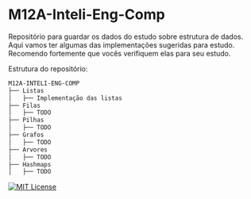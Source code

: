 # M12A-Inteli-Eng-Comp

Repositório para guardar os dados do estudo sobre estrutura de dados. Aqui vamos ter algumas das implementações sugeridas para estudo. Recomendo fortemente que vocês verifiquem elas para seu estudo.

Estrutura do repositório:

```bash
M12A-INTELI-ENG-COMP
├── Listas
│   ├── Implementação das listas
├── Filas
│   ├── TODO
├── Pilhas
│   ├── TODO
├── Grafos
│   ├── TODO
├── Arvores
│   ├── TODO
├── Hashmaps
│   ├── TODO
```

[![MIT License](https://img.shields.io/badge/License-MIT-green.svg)](https://choosealicense.com/licenses/mit/)
